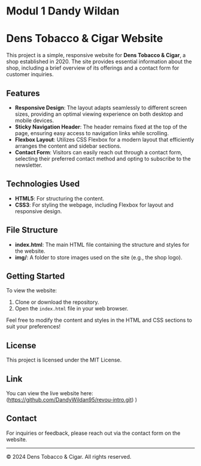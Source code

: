 # Modul 1 Dandy Wildan

# Dens Tobacco & Cigar Website

This project is a simple, responsive website for **Dens Tobacco & Cigar**, a shop established in 2020. The site provides essential information about the shop, including a brief overview of its offerings and a contact form for customer inquiries.

## Features

- **Responsive Design**: The layout adapts seamlessly to different screen sizes, providing an optimal viewing experience on both desktop and mobile devices.
- **Sticky Navigation Header**: The header remains fixed at the top of the page, ensuring easy access to navigation links while scrolling.
- **Flexbox Layout**: Utilizes CSS Flexbox for a modern layout that efficiently arranges the content and sidebar sections.
- **Contact Form**: Visitors can easily reach out through a contact form, selecting their preferred contact method and opting to subscribe to the newsletter.

## Technologies Used

- **HTML5**: For structuring the content.
- **CSS3**: For styling the webpage, including Flexbox for layout and responsive design.

## File Structure

- **index.html**: The main HTML file containing the structure and styles for the website.
- **img/**: A folder to store images used on the site (e.g., the shop logo).

## Getting Started

To view the website:
1. Clone or download the repository.
2. Open the `index.html` file in your web browser.

Feel free to modify the content and styles in the HTML and CSS sections to suit your preferences!

## License

This project is licensed under the MIT License. 

## Link
You can view the live website here: (https://github.com/DandyWildan95/revou-intro.git)
)

## Contact

For inquiries or feedback, please reach out via the contact form on the website.

---

&copy; 2024 Dens Tobacco & Cigar. All rights reserved.







